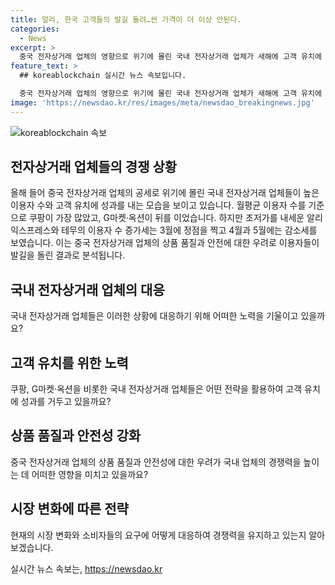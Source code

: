 ```yaml
---
title: 알리, 한국 고객들의 발길 돌려…싼 가격이 더 이상 안된다.
categories:
  - News
excerpt: >
  중국 전자상거래 업체의 영향으로 위기에 몰린 국내 전자상거래 업체가 새해에 고객 유치에 성과를 거두고 있습니다. 1월부터 5월까지 쿠팡의 월평균 이용자 수가 3천56만 4천130명으로 가장 높았으며, G마켓·옥션이 828만 439명을 기록했습니다. 알리익스프레스와 테무는 초저가를 내세웠지만, 지난 3월 정점 이후 사용자 수가 감소하는 추세를 보이고 있습니다. 중국 업체의 품질과 안전 우려로 인해 국내 이용자들이 이탈하는 것으로 보입니다.
feature_text: >
  ## koreablockchain 실시간 뉴스 속보입니다.

  중국 전자상거래 업체의 영향으로 위기에 몰린 국내 전자상거래 업체가 새해에 고객 유치에 성과를 거두고 있습니다. 1월부터 5월까지 쿠팡의 월평균 이용자 수가 3천56만 4천130명으로 가장 높았으며, G마켓·옥션이 828만 439명을 기록했습니다. 알리익스프레스와 테무는 초저가를 내세웠지만, 지난 3월 정점 이후 사용자 수가 감소하는 추세를 보이고 있습니다. 중국 업체의 품질과 안전 우려로 인해 국내 이용자들이 이탈하는 것으로 보입니다.
image: 'https://newsdao.kr/res/images/meta/newsdao_breakingnews.jpg'
---
```


<p><img src="https://newsdao.kr/res/images/meta/newsdao_breakingnews.jpg" alt="koreablockchain 속보" /></p>

<h2 data-ke-size="size26">전자상거래 업체들의 경쟁 상황</h2>

<p data-ke-size="size16">올해 들어 중국 전자상거래 업체의 공세로 위기에 몰린 국내 전자상거래 업체들이 높은 이용자 수와 고객 유치에 성과를 내는 모습을 보이고 있습니다. 월평균 이용자 수를 기준으로 쿠팡이 가장 많았고, G마켓·옥션이 뒤를 이었습니다. 하지만 초저가를 내세운 알리익스프레스와 테무의 이용자 수 증가세는 3월에 정점을 찍고 4월과 5월에는 감소세를 보였습니다. 이는 중국 전자상거래 업체의 상품 품질과 안전에 대한 우려로 이용자들이 발길을 돌린 결과로 분석됩니다.</p>

<h2 data-ke-size="size26">국내 전자상거래 업체의 대응</h2>

<p data-ke-size="size16">국내 전자상거래 업체들은 이러한 상황에 대응하기 위해 어떠한 노력을 기울이고 있을까요?</p>

<h2 data-ke-size="size26">고객 유치를 위한 노력</h2>

<p data-ke-size="size16">쿠팡, G마켓·옥션을 비롯한 국내 전자상거래 업체들은 어떤 전략을 활용하여 고객 유치에 성과를 거두고 있을까요?</p>

<h2 data-ke-size="size26">상품 품질과 안전성 강화</h2>

<p data-ke-size="size16">중국 전자상거래 업체의 상품 품질과 안전성에 대한 우려가 국내 업체의 경쟁력을 높이는 데 어떠한 영향을 미치고 있을까요?</p>

<h2 data-ke-size="size26">시장 변화에 따른 전략</h2>

<p data-ke-size="size16">현재의 시장 변화와 소비자들의 요구에 어떻게 대응하여 경쟁력을 유지하고 있는지 알아보겠습니다.</p>
실시간 뉴스 속보는, <a href="https://newsdao.kr" rel="dofollow">https://newsdao.kr</a>


